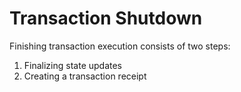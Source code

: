 # Transaction Shutdown

Finishing transaction execution consists of two steps:
1. Finalizing state updates
2. Creating a transaction receipt